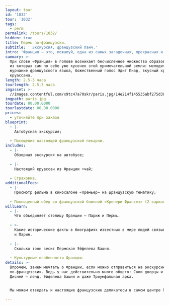 ```yaml
---
layout: tour
id: '1032'
tour: '1032'
tags:
  - perm
permalink: /tours/1032/
hidden: true
title: Пермь по-французски.
subtitle: ' Экскурсия, французский ланч.'
intro: 'Франция – это, пожалуй, одна из самых загадочных, прекрасных и желанных стран.'
summary: >-
  При слове «Франция» в голове возникает бесчисленное множество образов, каждый
  из которых сам по себе уже кусочек этой примечательной земли: мелодичное
  журчание французского языка, божественный голос Эдит Пиаф, вкусный хруст
  круассана.
length: 2.5-3 часа
tourlength: 2.5-3 часа
imgasset: >-
  //images.contentful.com/x9tc47a70skr/paris.jpg/14e214f145535abf275d38e2a11363d9/paris.jpg
imgpath: paris.jpg
tourdate: 00.00.0000
tourlastdate: 00.00.0000
prices:
  - уточняйте при заказе
blueprint:
  - |-
    Автобусная экскурсия;
     
  - Посещение настоящей французской пекарни.
includes:
  - |-
    Обзорная экскурсия на автобусе;
     
  - |-
    Настоящий круассан из Франции +чай;
     
  - Страховка.
additionalFees:
  - |-
    Просмотр фильма в киносалоне «Премьер» на французскую тематику;
     
  - Полноценный обед во французской блинной «Крепери Франсез» (2 варианта)
willLearn:
  - |-
    Что объединяет столицу Франции – Париж и Пермь.
     
  - >-
    Какие исторические факты в биографиях известных в мире людей связывают Пермь
    и Париж.
     
  - |-
    Сколько тонн весит Пермская Эйфелева Башня.
     
  - Культурные особенности Франции.
details: >-
  Впрочем, зачем мечтать о Франции, если можно отправиться на экскурсию «Пермь
  по-французски». Ведь у нас действительно много общего: Свои дворцы и замки,
  Дисней – ленд, Эйфелева башня и даже Триумфальная арка.


  Мы можем отведать и настоящие французские деликатесы в самом центре Перми.

---
```

